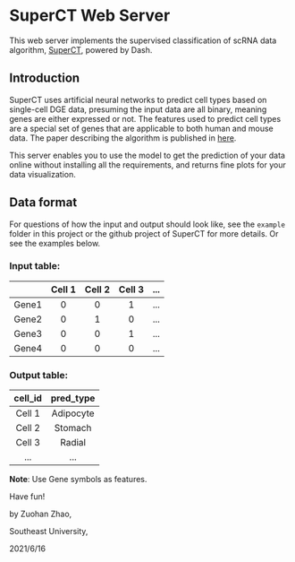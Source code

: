 # SuperCT Web Server
This web server implements the supervised classification of scRNA data algorithm, [SuperCT](https://github.com/weilin-genomics/SuperCT), powered by Dash.

## Introduction

SuperCT uses artificial neural networks to predict cell types based on single-cell DGE data, presuming the input data are all binary, meaning genes are either expressed or not. The features used to predict cell types are a special set of genes that are applicable to both human and mouse data. The paper describing the algorithm is published in [here](https://academic.oup.com/nar/article/47/8/e48/5364134).

This server enables you to use the model to get the prediction of your data online without installing all the requirements, and returns fine plots for your data visualization.

## Data format

For questions of how the input and output should look like, see the `example` folder in this project or the github project of SuperCT for more details. Or see the examples below.

### Input table:

|   | Cell 1  | Cell 2  | Cell 3 | ... |
|---|:-------:|:-------:|:------:|-----|
| Gene1  |   0   |   0   |   1   | ... |
| Gene2  |   0   |   1   |   0   | ... |
| Gene3  |   0   |   0   |   1   | ... |
| Gene4  |   0   |   0   |   0   | ... |

### Output table:

| cell_id | pred_type |
|:-------:|:---------:|
| Cell 1  | Adipocyte |
| Cell 2  | Stomach   |
| Cell 3  | Radial    |
| ...     | ...       |

__Note__: Use Gene symbols as features.

Have fun!

by Zuohan Zhao, 

Southeast University,

2021/6/16
